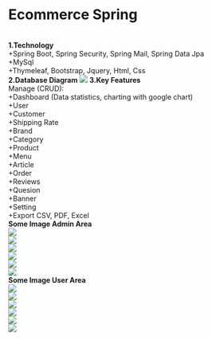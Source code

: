 <h1>Ecommerce Spring</h1></br>
<b>1.Technology</b></br>
+Spring Boot, Spring Security, Spring Mail, Spring Data Jpa </br>
+MySql </br>
+Thymeleaf, Bootstrap, Jquery, Html, Css </br>
<b>2.Database Diagram</b>
<img src="https://github.com/annguyenba69/EcomJavaSpring/assets/93418443/26302c59-bd3d-4a8e-bf15-2f7359cf0619" />
<b>3.Key Features</b> </br>
Manage (CRUD): </br>
+Dashboard (Data statistics, charting with google chart) </br>
+User </br>
+Customer </br>
+Shipping Rate </br>
+Brand </br>
+Category </br>
+Product </br>
+Menu </br>
+Article </br>
+Order </br>
+Reviews </br>
+Quesion </br>
+Banner </br>
+Setting </br>
+Export CSV, PDF, Excel </br>
<b>Some Image Admin Area</b>
<br/>
<img src="https://github.com/annguyenba69/EcomJavaSpring/assets/93418443/22764f6f-bd9e-403a-a43c-f35be6392197" />
<br/>
<img src="https://github.com/annguyenba69/EcomJavaSpring/assets/93418443/d59f13e0-7ccb-4af5-bc16-0de05f8ae8b0" />
<br/>
<img src="https://github.com/annguyenba69/EcomJavaSpring/assets/93418443/29df111a-08d8-473d-a2cb-0268c8eb54bc" />
<br/>
<img src="https://github.com/annguyenba69/EcomJavaSpring/assets/93418443/5263d726-3f3b-4c95-8a7d-8f27c8d4d269" />
<br/>
<img src="https://github.com/annguyenba69/EcomJavaSpring/assets/93418443/853574f1-ce43-42a2-9e2e-89d4ed5cc3a7" >
<br/>
<img src="https://github.com/annguyenba69/EcomJavaSpring/assets/93418443/a3d548ef-0ed6-4c26-9246-99dd46287cc6" />
<br/>
<b>Some Image User Area</b>
<br/>
<img src="https://github.com/annguyenba69/EcomJavaSpring/assets/93418443/1598158d-9aaa-4a22-94d9-67d521d177d8" />
<br/>
<img src="https://github.com/annguyenba69/EcomJavaSpring/assets/93418443/878adb75-fd31-4e79-85a2-6f8ab61a23d7" />
<br/>
<img src="https://github.com/annguyenba69/EcomJavaSpring/assets/93418443/b34c8aee-5ba8-4947-a801-c965605ed2dd" />
<br/>
<img src="https://github.com/annguyenba69/EcomJavaSpring/assets/93418443/9998d6b0-8376-42d2-a115-c270e4d49c51" />
<br/>
<img src="https://github.com/annguyenba69/EcomJavaSpring/assets/93418443/eadc7915-bffe-4a9a-a338-e34c69bbf2d7" />
<br/>
<img src="https://github.com/annguyenba69/EcomJavaSpring/assets/93418443/b5830e44-1f28-439e-99cf-7d85a009d696" />
